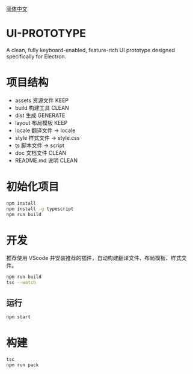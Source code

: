 [简体中文](../doc/README_CN.md)

# UI-PROTOTYPE
A clean, fully keyboard-enabled, feature-rich UI prototype designed specifically for Electron.

# 项目结构
- assets 资源文件 KEEP
- build  构建工具 CLEAN
- dist       生成 GENERATE
- layout 布局模板 KEEP
- locale 翻译文件 -> locale
- style  样式文件 -> style.css
- ts     脚本文件 -> script
- doc    文档文件 CLEAN
- README.md  说明 CLEAN

# 初始化项目
```sh
npm install
npm install -g typescript
npm run build
```

# 开发
推荐使用 VScode 并安装推荐的插件，自动构建翻译文件、布局模板、样式文件。
```sh
npm run build
tsc --watch
```

## 运行
```sh
npm start
```

# 构建
```sh
tsc
npm run pack
```